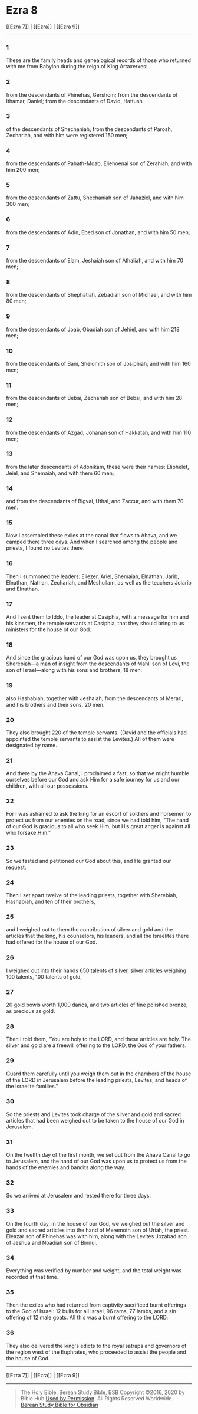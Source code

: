 # Ezra 8

[[Ezra 7]] | [[Ezra]] | [[Ezra 9]]

---

### 1
These are the family heads and genealogical records of those who returned with me from Babylon during the reign of King Artaxerxes:

### 2
from the descendants of Phinehas, Gershom; from the descendants of Ithamar, Daniel; from the descendants of David, Hattush

### 3
of the descendants of Shechaniah; from the descendants of Parosh, Zechariah, and with him were registered 150 men;

### 4
from the descendants of Pahath-Moab, Eliehoenai son of Zerahiah, and with him 200 men;

### 5
from the descendants of Zattu, Shechaniah son of Jahaziel, and with him 300 men;

### 6
from the descendants of Adin, Ebed son of Jonathan, and with him 50 men;

### 7
from the descendants of Elam, Jeshaiah son of Athaliah, and with him 70 men;

### 8
from the descendants of Shephatiah, Zebadiah son of Michael, and with him 80 men;

### 9
from the descendants of Joab, Obadiah son of Jehiel, and with him 218 men;

### 10
from the descendants of Bani, Shelomith son of Josiphiah, and with him 160 men;

### 11
from the descendants of Bebai, Zechariah son of Bebai, and with him 28 men;

### 12
from the descendants of Azgad, Johanan son of Hakkatan, and with him 110 men;

### 13
from the later descendants of Adonikam, these were their names: Eliphelet, Jeiel, and Shemaiah, and with them 60 men;

### 14
and from the descendants of Bigvai, Uthai, and Zaccur, and with them 70 men.

### 15
Now I assembled these exiles at the canal that flows to Ahava, and we camped there three days. And when I searched among the people and priests, I found no Levites there.

### 16
Then I summoned the leaders: Eliezer, Ariel, Shemaiah, Elnathan, Jarib, Elnathan, Nathan, Zechariah, and Meshullam, as well as the teachers Joiarib and Elnathan.

### 17
And I sent them to Iddo, the leader at Casiphia, with a message for him and his kinsmen, the temple servants at Casiphia, that they should bring to us ministers for the house of our God.

### 18
And since the gracious hand of our God was upon us, they brought us Sherebiah—a man of insight from the descendants of Mahli son of Levi, the son of Israel—along with his sons and brothers, 18 men;

### 19
also Hashabiah, together with Jeshaiah, from the descendants of Merari, and his brothers and their sons, 20 men.

### 20
They also brought 220 of the temple servants. (David and the officials had appointed the temple servants to assist the Levites.) All of them were designated by name.

### 21
And there by the Ahava Canal, I proclaimed a fast, so that we might humble ourselves before our God and ask Him for a safe journey for us and our children, with all our possessions.

### 22
For I was ashamed to ask the king for an escort of soldiers and horsemen to protect us from our enemies on the road, since we had told him, "The hand of our God is gracious to all who seek Him, but His great anger is against all who forsake Him."

### 23
So we fasted and petitioned our God about this, and He granted our request.

### 24
Then I set apart twelve of the leading priests, together with Sherebiah, Hashabiah, and ten of their brothers,

### 25
and I weighed out to them the contribution of silver and gold and the articles that the king, his counselors, his leaders, and all the Israelites there had offered for the house of our God.

### 26
I weighed out into their hands 650 talents of silver, silver articles weighing 100 talents, 100 talents of gold,

### 27
20 gold bowls worth 1,000 darics, and two articles of fine polished bronze, as precious as gold.

### 28
Then I told them, "You are holy to the LORD, and these articles are holy. The silver and gold are a freewill offering to the LORD, the God of your fathers.

### 29
Guard them carefully until you weigh them out in the chambers of the house of the LORD in Jerusalem before the leading priests, Levites, and heads of the Israelite families."

### 30
So the priests and Levites took charge of the silver and gold and sacred articles that had been weighed out to be taken to the house of our God in Jerusalem.

### 31
On the twelfth day of the first month, we set out from the Ahava Canal to go to Jerusalem, and the hand of our God was upon us to protect us from the hands of the enemies and bandits along the way.

### 32
So we arrived at Jerusalem and rested there for three days.

### 33
On the fourth day, in the house of our God, we weighed out the silver and gold and sacred articles into the hand of Meremoth son of Uriah, the priest. Eleazar son of Phinehas was with him, along with the Levites Jozabad son of Jeshua and Noadiah son of Binnui.

### 34
Everything was verified by number and weight, and the total weight was recorded at that time.

### 35
Then the exiles who had returned from captivity sacrificed burnt offerings to the God of Israel: 12 bulls for all Israel, 96 rams, 77 lambs, and a sin offering of 12 male goats. All this was a burnt offering to the LORD.

### 36
They also delivered the king's edicts to the royal satraps and governors of the region west of the Euphrates, who proceeded to assist the people and the house of God.

---

[[Ezra 7]] | [[Ezra]] | [[Ezra 9]]

---

> The Holy Bible, Berean Study Bible, BSB
> Copyright &copy;2016, 2020 by Bible Hub
> [Used by Permission](https://berean.bible/terms.htm). All Rights Reserved Worldwide.
> [Berean Study Bible for Obsidian](https://github.com/gapmiss/berean-study-bible-for-obsidian)

